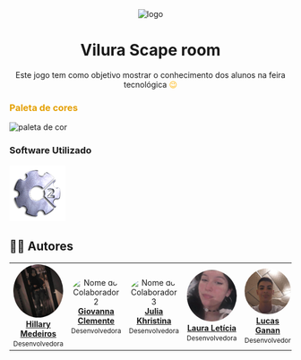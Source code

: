 

<div align="center">
<img src="img/loguis-removebg-preview.png" alt="logo" width="200px">
<h1 align="center"> Vilura Scape room </h1>


<p>Este jogo tem como objetivo mostrar o conhecimento dos alunos na feira tecnológica <span style="color:#ffb301">  😉</span></p></div>

<h3 style="color: #e4a002">Paleta de cores</h3>
 <img src="#" alt="paleta de cor" width="450px">
<h3>Software Utilizado</h3>
  <a href="https://www.construct.net/en">
    <img src="https://github.com/Julia-Khristina/EscapEtec/blob/main/readme/logo.png " height="100px" />
  </a>

<h2>🧑‍💻 Autores</h2>
<table>
  <tr>
    <td align="center">
      <img src="https://github.com/Julia-Khristina/EscapEtec/blob/main/readme/12.png" width="100px;" style="border-radius:50%;" alt="Nome do Colaborador 1"/>
      <br /><a href="https://github.com/beaxx"><b>Hillary Medeiros</b></a>
      <br /><small>Desenvolvedora</small>
    </td>
    <td align="center">
      <img src="https://github.com/Gigiovh.png" width="100px;" style="border-radius:50%;" alt="Nome do Colaborador 2"/>
      <br /><a href="https://github.com/Gigiovh"><b>Giovanna Clemente</b></a>
      <br /><small>Desenvolvedora</small>
    </td>
    <td align="center">
      <img src="https://avatars.githubusercontent.com/u/132296366?v=4" width="100px;" style="border-radius:50%;" alt="Nome do Colaborador 3"/>
      <br /><a href="https://github.com/Julia-Khristina"><b>Julia Khristina</b></a>
      <br /><small>Desenvolvedora</small>
    </td>
     <td align="center">
      <img src="https://github.com/Julia-Khristina/EscapEtec/blob/main/readme/11.png" width="100px;" style="border-radius:50%;" alt="Nome do Colaborador 3"/>
      <br /><a href="https://github.com/Julia-Khristina"><b>Laura Letícia</b></a>
      <br /><small>Desenvolvedora</small>
    </td>
     <td align="center">
      <img src="https://github.com/Julia-Khristina/EscapEtec/blob/main/readme/9.jpg" width="100px;" style="border-radius:50%;" alt="Nome do Colaborador 3"/>
      <br /><a href="https://github.com/Julia-Khristina"><b>Lucas Ganan</b></a>
      <br /><small>Desenvolvedor</small>
    </td>
     <td align="center">
      <img src="https://github.com/Julia-Khristina/EscapEtec/blob/main/readme/8.jpg" width="100px;" style="border-radius:50%;" alt="Nome do Colaborador 3"/>
      <br /><a href="https://github.com/Julia-Khristina"><b>Vinícius Pereira</b></a>
      <br /><small>Desenvolvedor</small>
    </td>
  </tr>
</table>
  
</ul>
   
  </tr>
</table>

